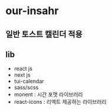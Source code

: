 # our-insahr
## 일반 토스트 캘린더 적용

## lib

-   react js
-   next js
-   tui-calendar
-   sass/scss
-   monent : 시간 포맷 라이브러리
-   react-icons : 리액트 제공하는 라이브러리
